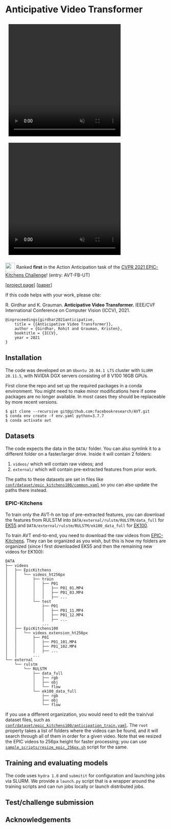 
# Anticipative Video Transformer

<video style="width: 25em; height: 25em; margin: 10px" autoplay muted loop controls>
    <source src="https://facebookresearch.github.io/AVT/assets/videos/6488.mp4" type="video/mp4">
    Your browser does not support the video tag.
</video>
<video style="width: 25em; height: 25em; margin: 10px" autoplay muted loop controls>
    <source src="https://facebookresearch.github.io/AVT/assets/videos/4855.mp4" type="video/mp4">
    Your browser does not support the video tag.
</video>

<p><img src="https://rohitgirdhar.github.io/DetectAndTrack/assets/cup.png" width="30px" align="center" /> Ranked <b>first</b> in the Action Anticipation task of the <a href="https://epic-kitchens.github.io/2021#results">CVPR 2021 EPIC-Kitchens Challenge</a>! (entry: AVT-FB-UT)</p>

[[project page](https://facebookresearch.github.io/AVT/)] [[paper](https://arxiv.org/abs/2106.02036)]

If this code helps with your work, please cite:

R. Girdhar and K. Grauman. **Anticipative Video Transformer.** IEEE/CVF International Conference on Computer Vision (ICCV), 2021.

```
@inproceedings{girdhar2021anticipative,
    title = {{Anticipative Video Transformer}},
    author = {Girdhar, Rohit and Grauman, Kristen},
    booktitle = {ICCV},
    year = 2021
}
```

## Installation

The code was developed on an `Ubuntu 20.04.1 LTS` cluster with `SLURM 20.11.5`,
with NVIDIA DGX servers consisting of 8 V100 16GB GPUs.

First clone the repo and set up the required packages in a conda environment.
You might need to make minor modifications here if some packages are no longer
available. In most cases they should be replaceable by more recent versions.
```
$ git clone --recursive git@github.com:facebookresearch/AVT.git
$ conda env create -f env.yaml python=3.7.7
$ conda activate avt
```

## Datasets

The code expects the data in the `DATA/` folder. You can also symlink it to
a different folder on a faster/larger drive. Inside it will contain 2 folders:
1) `videos/` which will contain raw videos; and
2) `external/` which will contain pre-extracted features from prior work.

The paths to these datasets are set
in files like [`conf/dataset/epic_kitchens100/common.yaml`](conf/dataset/epic_kitchens100/common.yaml)
so you can also update the paths there instead.

### EPIC-Kitchens

To train only the AVT-h on top of pre-extracted features, you can download the
features from RULSTM into `DATA/external/rulstm/RULSTM/data_full` for [EK55](https://github.com/fpv-iplab/rulstm/blob/master/RULSTM/scripts/download_data_ek55_full.sh) and
`DATA/external/rulstm/RULSTM/ek100_data_full`
for [EK100](https://github.com/fpv-iplab/rulstm/blob/master/RULSTM/scripts/download_data_ek100_full.sh).

To train AVT end-to-end, you need to download the raw videos from [EPIC-Kitchens](https://data.bris.ac.uk/data/dataset/2g1n6qdydwa9u22shpxqzp0t8m). They can be organized as you wish, but this
is how my folders are organized (since I first downloaded EK55 and then the remaining
new videos for EK100):

```
DATA
├── videos
│   ├── EpicKitchens
│   │   └── videos_ht256px
│   │       ├── train
│   │       │   ├── P01
│   │       │   │   ├── P01_01.MP4
│   │       │   │   ├── P01_03.MP4
│   │       │   │   ├── ...
│   │       └── test
│   │           ├── P01
│   │           │   ├── P01_11.MP4
│   │           │   ├── P01_12.MP4
│   │           │   ├── ...
│   │           ...
│   ├── EpicKitchens100
│   │   └── videos_extension_ht256px
│   │       ├── P01
│   │       │   ├── P01_101.MP4
│   │       │   ├── P01_102.MP4
│   │       │   ├── ...
│   │       ...
└── external
    └── rulstm
        └── RULSTM
            ├── data_full
            │   ├── rgb
            │   ├── obj
            │   └── flow
            └── ek100_data_full
                ├── rgb
                ├── obj
                └── flow
```

If you use a different organization, you would need to edit the train/val
dataset files, such as [`conf/dataset/epic_kitchens100/anticipation_train.yaml`](conf/dataset/epic_kitchens100/anticipation_train.yaml). The `root` property takes a list of
folders where the videos can be found, and it will search through all of them
in order for a given video. Note that we resized the EPIC videos to
256px height for faster processing; you can use [`sample_scripts/resize_epic_256px.sh`](sample_scripts/resize_epic_256px.sh) script for the same.

## Training and evaluating models

The code uses `hydra 1.0` and `submitit` for configuration and launching jobs
via SLURM. We provide a `launch.py` script that is a wrapper around the
training scripts and can run jobs locally or launch distributed jobs.

## Test/challenge submission

## Acknowledgements
